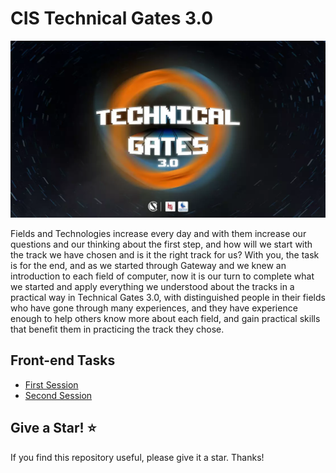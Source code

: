 # CIS Technical Gates 3.0

![CIS Team MU, Technical Gates 3.0](./cover.webp)

Fields and Technologies increase every day and with them increase our questions and our thinking about the first step, and how will we start with the track we have chosen and is it the right track for us? With you, the task is for the end, and as we started through Gateway and we knew an introduction to each field of computer, now it is our turn to complete what we started and apply everything we understood about the tracks in a practical way in Technical Gates 3.0, with distinguished people in their fields who have gone through many experiences, and they have experience enough to help others know more about each field, and gain practical skills that benefit them in practicing the track they chose.

## Front-end Tasks
 
* [First Session](https://github.com/AmrBedir/CIS_Technical_Gates/tree/main/Front-End_First_Session)
* [Second Session](https://github.com/AmrBedir/CIS_Technical_Gates/tree/main/Front-End_Second_Session)

## Give a Star! ⭐️
If you find this repository useful, please give it a star. Thanks!

